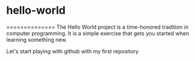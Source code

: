 # hello-world
==============
The Hello World project is a time-honored tradition in computer programming. It is a simple exercise that gets you started when learning something new.

Let's start playing with github with my first repository
